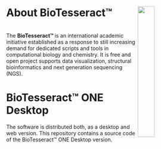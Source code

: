 # About BioTesseract™  <img src="https://cloud.githubusercontent.com/assets/17867916/17073889/52aeca5e-5075-11e6-92a2-34884bd72d8c.png" width="30%" align="right"/>

</br>
The <b>BioTesseract™ </b> is an international academic initiative established as a response to still increasing demand for dedicated scripts and tools in computational biology and chemistry. It is free and open project supports data visualization, structural bioinformatics and next generation sequencing (NGS).

# BioTesseract™ ONE Desktop
The software is distributed both, as a desktop and web version. This repository contains a source code of the BioTesseract™ ONE Desktop version.  
